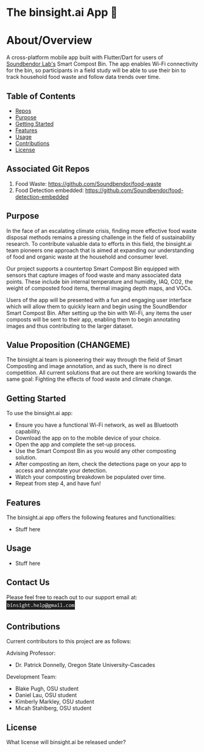 # The binsight.ai App :herb:

# About/Overview
A cross-platform mobile app built with Flutter/Dart for users of [Soundbendor Lab's](https://www.soundbendor.org) Smart Compost Bin. The app enables Wi-Fi connectivity for the bin, so participants in a field study will be able to use their bin to track household food waste and follow data trends over time.

## Table of Contents
- [Repos](#repos)
- [Purpose](#purpose)
- [Getting Started](#getting-started)
- [Features](#features)
- [Usage](#usage)
- [Contributions](#contributions)
- [License](#license)

## Associated Git Repos

1. Food Waste: https://github.com/Soundbendor/food-waste
2. Food Detection embedded: https://github.com/Soundbendor/food-detection-embedded

## Purpose

In the face of an escalating climate crisis, finding more effective food waste disposal methods remains a pressing challenge in the field of sustainability research. To contribute valuable data to efforts in this field, the binsight.ai team pioneers one approach that is aimed at expanding our understanding of food and organic waste at the household and consumer level.

Our project supports a countertop Smart Compost Bin equipped with sensors that capture images of food waste and many associated data points. These include bin internal temperature and humidity, IAQ, CO2, the weight of composted food items, thermal imaging depth maps, and VOCs.

Users of the app will be presented with a fun and engaging user interface which will allow them to quickly learn and begin using the SoundBendor Smart Compost Bin. After setting up the bin with Wi-Fi, any items the user composts will be sent to their app, enabling them to begin annotating images and thus contributing to the larger dataset.

## Value Proposition (CHANGEME)

The binsight.ai team is pioneering their way through the field of Smart Composting and image annotation, and as such, there is no direct competition. All current solutions that are out there are working towards the same goal: Fighting the effects of food waste and climate change.

## Getting Started

To use the binsight.ai app:

- Ensure you have a functional Wi-Fi network, as well as Bluetooth capability.
- Download the app on to the mobile device of your choice.
- Open the app and complete the set-up process.
- Use the Smart Compost Bin as you would any other composting solution.
- After composting an item, check the detections page on your app to access and annotate your detection.
- Watch your composting breakdown be populated over time.
- Repeat from step 4, and have fun!

## Features

The binsight.ai app offers the following features and functionalities:

- Stuff here

## Usage

- Stuff here

## Contact Us
Please feel free to reach out to our support email at:
![alt text](image.png)

## Contributions

Current contributors to this project are as follows:

Advising Professor:
- Dr. Patrick Donnelly, Oregon State University-Cascades

Development Team:
- Blake Pugh, OSU student
- Daniel Lau, OSU student
- Kimberly Markley, OSU student
- Micah Stahlberg, OSU student

## License

What license will binsight.ai be released under?
